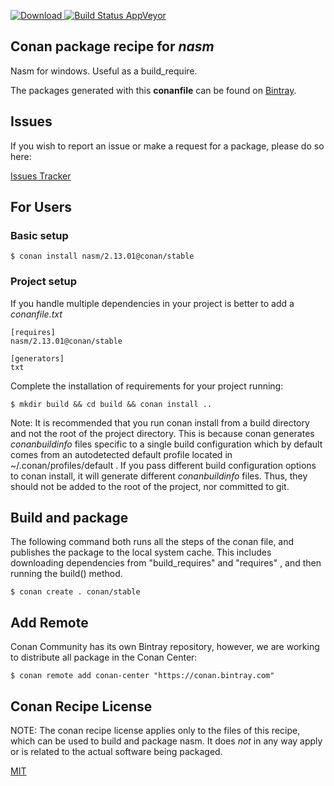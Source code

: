 [![Download](https://api.bintray.com/packages/conan-community/conan/nasm%3Aconan/images/download.svg) ](https://bintray.com/conan-community/conan/nasm%3Aconan/_latestVersion)
[![Build Status AppVeyor](https://ci.appveyor.com/api/projects/status/github/conan-community/conan-nasm?svg=true)](https://ci.appveyor.com/project/ConanCIintegration/conan-nasm)

## Conan package recipe for *nasm*

Nasm for windows. Useful as a build_require.

The packages generated with this **conanfile** can be found on [Bintray](https://bintray.com/conan-community/conan/nasm%3Aconan).


## Issues

If you wish to report an issue or make a request for a package, please do so here:

[Issues Tracker](https://github.com/conan-community/community/issues)


## For Users

### Basic setup

    $ conan install nasm/2.13.01@conan/stable

### Project setup

If you handle multiple dependencies in your project is better to add a *conanfile.txt*

    [requires]
    nasm/2.13.01@conan/stable

    [generators]
    txt

Complete the installation of requirements for your project running:

    $ mkdir build && cd build && conan install ..

Note: It is recommended that you run conan install from a build directory and not the root of the project directory.  This is because conan generates *conanbuildinfo* files specific to a single build configuration which by default comes from an autodetected default profile located in ~/.conan/profiles/default .  If you pass different build configuration options to conan install, it will generate different *conanbuildinfo* files.  Thus, they should not be added to the root of the project, nor committed to git.


## Build and package

The following command both runs all the steps of the conan file, and publishes the package to the local system cache.  This includes downloading dependencies from "build_requires" and "requires" , and then running the build() method.

    $ conan create . conan/stable




## Add Remote

Conan Community has its own Bintray repository, however, we are working to distribute all package in the Conan Center:

    $ conan remote add conan-center "https://conan.bintray.com"


## Conan Recipe License

NOTE: The conan recipe license applies only to the files of this recipe, which can be used to build and package nasm.
It does *not* in any way apply or is related to the actual software being packaged.

[MIT](LICENSE)
